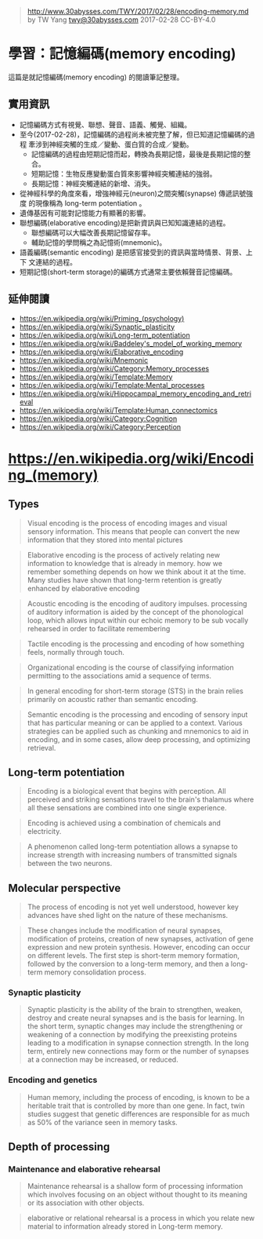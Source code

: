 ﻿> http://www.30abysses.com/TWY/2017/02/28/encoding-memory.md
> by TW Yang <twy@30abysses.com> 2017-02-28 CC-BY-4.0

# 學習：記憶編碼(memory encoding)

這篇是就記憶編碼(memory encoding) 的閱讀筆記整理。


## 實用資訊

* 記憶編碼方式有視覺、聯想、聲音、語義、觸覺、組織。
* 至今(2017-02-28)，記憶編碼的過程尚未被完整了解，但已知道記憶編碼的過程
  牽涉到神經突觸的生成／變動、蛋白質的合成／變動。
  * 記憶編碼的過程由短期記憶而起，轉換為長期記憶，最後是長期記憶的整合。
  * 短期記憶：生物反應變動蛋白質來影響神經突觸連結的強弱。
  * 長期記憶：神經突觸連結的新增、消失。
* 從神經科學的角度來看，增強神經元(neuron)之間突觸(synapse) 傳遞訊號強度
  的現像稱為 long-term potentiation 。
* 遺傳基因有可能對記憶能力有顯著的影響。
* 聯想編碼(elaborative encoding)是把新資訊與已知知識連結的過程。
  * 聯想編碼可以大幅改善長期記憶留存率。
  * 輔助記憶的學問稱之為記憶術(mnemonic)。
* 語義編碼(semantic encoding) 是把感官接受到的資訊與當時情景、背景、上下
  文連結的過程。
* 短期記憶(short-term storage)的編碼方式通常主要依賴聲音記憶編碼。



## 延伸閱讀

* https://en.wikipedia.org/wiki/Priming_(psychology)
* https://en.wikipedia.org/wiki/Synaptic_plasticity
* https://en.wikipedia.org/wiki/Long-term_potentiation
* https://en.wikipedia.org/wiki/Baddeley's_model_of_working_memory
* https://en.wikipedia.org/wiki/Elaborative_encoding
* https://en.wikipedia.org/wiki/Mnemonic
* https://en.wikipedia.org/wiki/Category:Memory_processes
* https://en.wikipedia.org/wiki/Template:Memory
* https://en.wikipedia.org/wiki/Template:Mental_processes
* https://en.wikipedia.org/wiki/Hippocampal_memory_encoding_and_retrieval
* https://en.wikipedia.org/wiki/Template:Human_connectomics
* https://en.wikipedia.org/wiki/Category:Cognition
* https://en.wikipedia.org/wiki/Category:Perception



# https://en.wikipedia.org/wiki/Encoding_(memory)


## Types

> Visual encoding is the process of encoding images and visual sensory
> information. This means that people can convert the new information
> that they stored into mental pictures

> Elaborative encoding is the process of actively relating new
> information to knowledge that is already in memory.  how we remember
> something depends on how we think about it at the time. Many studies
> have shown that long-term retention is greatly enhanced by elaborative
> encoding

> Acoustic encoding is the encoding of auditory impulses.  processing of
> auditory information is aided by the concept of the phonological loop,
> which allows input within our echoic memory to be sub vocally
> rehearsed in order to facilitate remembering

> Tactile encoding is the processing and encoding of how something
> feels, normally through touch.

> Organizational encoding is the course of classifying information
> permitting to the associations amid a sequence of terms.

> In general encoding for short-term storage (STS) in the brain relies
> primarily on acoustic rather than semantic encoding.

> Semantic encoding is the processing and encoding of sensory input that
> has particular meaning or can be applied to a context. Various
> strategies can be applied such as chunking and mnemonics to aid in
> encoding, and in some cases, allow deep processing, and optimizing
> retrieval.


## Long-term potentiation

> Encoding is a biological event that begins with perception. All
> perceived and striking sensations travel to the brain's thalamus
> where all these sensations are combined into one single experience.

> Encoding is achieved using a combination of chemicals and electricity.

> A phenomenon called long-term potentiation allows a synapse to
> increase strength with increasing numbers of transmitted signals
> between the two neurons.


## Molecular perspective

> The process of encoding is not yet well understood, however key
> advances have shed light on the nature of these mechanisms.

> These changes include the modification of neural synapses,
> modification of proteins, creation of new synapses, activation of gene
> expression and new protein synthesis. However, encoding can occur on
> different levels. The first step is short-term memory formation,
> followed by the conversion to a long-term memory, and then a long-term
> memory consolidation process.


### Synaptic plasticity

> Synaptic plasticity is the ability of the brain to strengthen, weaken,
> destroy and create neural synapses and is the basis for learning.  In
> the short term, synaptic changes may include the strengthening or
> weakening of a connection by modifying the preexisting proteins
> leading to a modification in synapse connection strength. In the long
> term, entirely new connections may form or the number of synapses at a
> connection may be increased, or reduced.


### Encoding and genetics

> Human memory, including the process of encoding, is known to be a
> heritable trait that is controlled by more than one gene. In fact,
> twin studies suggest that genetic differences are responsible for as
> much as 50% of the variance seen in memory tasks.


## Depth of processing


### Maintenance and elaborative rehearsal

> Maintenance rehearsal is a shallow form of processing information
> which involves focusing on an object without thought to its meaning or
> its association with other objects.

> elaborative or relational rehearsal is a process in which you relate
> new material to information already stored in Long-term memory.
